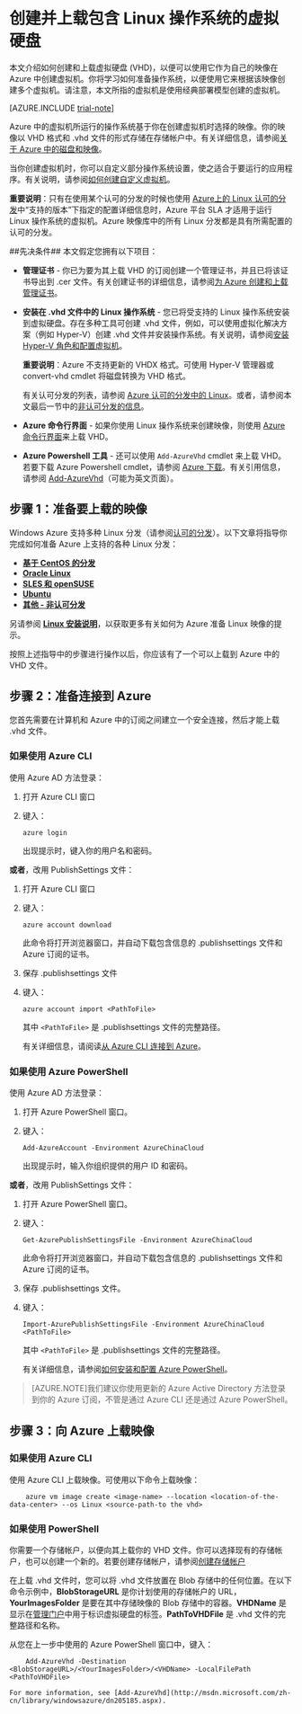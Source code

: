 <properties
	pageTitle="在 Azure 中创建和上载 Linux VHD"
	description="了解如何创建和上载包含 Linux 操作系统的 Azure 虚拟硬盘 (VHD)。"
	services="virtual-machines"
	documentationCenter=""
	authors="dsk-2015"
	manager="timlt"
	editor="tysonn"
	tags="azure-service-management"/>

<tags
	ms.service="virtual-machines"
	ms.date="07/29/2015"
	wacn.date="09/18/2015"/>

# 创建并上载包含 Linux 操作系统的虚拟硬盘

本文介绍如何创建和上载虚拟硬盘 (VHD)，以便可以使用它作为自己的映像在 Azure 中创建虚拟机。你将学习如何准备操作系统，以便使用它来根据该映像创建多个虚拟机。请注意，本文所指的虚拟机是使用经典部署模型创建的虚拟机。

[AZURE.INCLUDE [trial-note](../includes/free-trial-note.md)]

Azure 中的虚拟机所运行的操作系统基于你在创建虚拟机时选择的映像。你的映像以 VHD 格式和 .vhd 文件的形式存储在存储帐户中。有关详细信息，请参阅[关于 Azure 中的磁盘和映像](https://msdn.microsoft.com/zh-cn/library/azure/jj672979.aspx)。

当你创建虚拟机时，你可以自定义部分操作系统设置，使之适合于要运行的应用程序。有关说明，请参阅[如何创建自定义虚拟机](/documentation/articles/virtual-machines-create-custom)。

**重要说明**：只有在使用某个认可的分发的时候也使用 [Azure上的 Linux 认可的分发](/documentation/articles/linux-endorsed-distributions)中“支持的版本”下指定的配置详细信息时，Azure 平台 SLA 才适用于运行 Linux 操作系统的虚拟机。Azure 映像库中的所有 Linux 分发都是具有所需配置的认可的分发。


##先决条件##
本文假定您拥有以下项目：

- **管理证书** - 你已为要为其上载 VHD 的订阅创建一个管理证书，并且已将该证书导出到 .cer 文件。有关创建证书的详细信息，请参阅[为 Azure 创建和上载管理证书](https://msdn.microsoft.com/zh-cn/library/azure/gg551722.aspx)。

- **安装在 .vhd 文件中的 Linux 操作系统** - 您已将受支持的 Linux 操作系统安装到虚拟硬盘。存在多种工具可创建 .vhd 文件，例如，可以使用虚拟化解决方案（例如 Hyper-V）创建 .vhd 文件并安装操作系统。有关说明，请参阅[安装 Hyper-V 角色和配置虚拟机](https://technet.microsoft.com/zh-CN/library/hh846766.aspx)。 

	**重要说明**：Azure 不支持更新的 VHDX 格式。可使用 Hyper-V 管理器或 convert-vhd cmdlet 将磁盘转换为 VHD 格式。

	有关认可分发的列表，请参阅 [Azure 认可的分发中的 Linux](/documentation/articles/linux-endorsed-distributions)。或者，请参阅本文最后一节中的[非认可分发的信息](/documentation/articles/virtual-machines-linux-create-upload-vhd-generic)。

- **Azure 命令行界面** - 如果你使用 Linux 操作系统来创建映像，则使用 [Azure 命令行界面](/documentation/articles/virtual-machines-command-line-tools)来上载 VHD。

- **Azure Powershell 工具** - 还可以使用 `Add-AzureVhd` cmdlet 来上载 VHD。若要下载 Azure Powershell cmdlet，请参阅 [Azure 下载](/downloads/)。有关引用信息，请参阅 [Add-AzureVhd](https://msdn.microsoft.com/zh-cn/library/azure/dn495173.aspx)（可能为英文页面）。

## <a id="prepimage"> </a>步骤 1：准备要上载的映像 ##

Windows Azure 支持多种 Linux 分发（请参阅[认可的分发](/documentation/articles/linux-endorsed-distributions)）。以下文章将指导你完成如何准备 Azure 上支持的各种 Linux 分发：

- **[基于 CentOS 的分发](/documentation/articles/virtual-machines-linux-create-upload-vhd-centos)**
- **[Oracle Linux](/documentation/articles/virtual-machines-linux-create-upload-vhd-oracle)**
- **[SLES 和 openSUSE](/documentation/articles/virtual-machines-linux-create-upload-vhd-suse)**
- **[Ubuntu](/documentation/articles/virtual-machines-linux-create-upload-vhd-ubuntu)**
- **[其他 - 非认可分发](/documentation/articles/virtual-machines-linux-create-upload-vhd-generic)**

另请参阅 **[Linux 安装说明](/documentation/articles/virtual-machines-linux-create-upload-vhd-generic#linuxinstall)**，以获取更多有关如何为 Azure 准备 Linux 映像的提示。

按照上述指导中的步骤进行操作以后，你应该有了一个可以上载到 Azure 中的 VHD 文件。


## <a id="connect"> </a>步骤 2：准备连接到 Azure ##

您首先需要在计算机和 Azure 中的订阅之间建立一个安全连接，然后才能上载 .vhd 文件。


### 如果使用 Azure CLI

使用 Azure AD 方法登录：

1. 打开 Azure CLI 窗口

2. 键入：

	`azure login`

	出现提示时，键入你的用户名和密码。

**或者**，改用 PublishSettings 文件：

1. 打开 Azure CLI 窗口

2. 键入：

	`azure account download`

	此命令将打开浏览器窗口，并自动下载包含信息的 .publishsettings 文件和 Azure 订阅的证书。

3. 保存 .publishsettings 文件

4. 键入：

	`azure account import <PathToFile>`

	其中 `<PathToFile>` 是 .publishsettings 文件的完整路径。

	有关详细信息，请阅读[从 Azure CLI 连接到 Azure](/documentation/articles/xplat-cli-connect)。


### 如果使用 Azure PowerShell

使用 Azure AD 方法登录：

1. 打开 Azure PowerShell 窗口。

2. 键入：

	`Add-AzureAccount -Environment AzureChinaCloud`

	出现提示时，输入你组织提供的用户 ID 和密码。

**或者**，改用 PublishSettings 文件：

1. 打开 Azure PowerShell 窗口。

2. 键入：

	`Get-AzurePublishSettingsFile -Environment AzureChinaCloud`

	此命令将打开浏览器窗口，并自动下载包含信息的 .publishsettings 文件和 Azure 订阅的证书。

3. 保存 .publishsettings 文件。

4. 键入：

	`Import-AzurePublishSettingsFile -Environment AzureChinaCloud <PathToFile>`

	其中 `<PathToFile>` 是 .publishsettings 文件的完整路径。

	有关详细信息，请参阅[如何安装和配置 Azure PowerShell](/documentation/articles/powershell-install-configure)。

> [AZURE.NOTE]我们建议你使用更新的 Azure Active Directory 方法登录到你的 Azure 订阅，不管是通过 Azure CLI 还是通过 Azure PowerShell。

## <a id="upload"> </a>步骤 3：向 Azure 上载映像 ##

### 如果使用 Azure CLI

使用 Azure CLI 上载映像。可使用以下命令上载映像：

		azure vm image create <image-name> --location <location-of-the-data-center> --os Linux <source-path-to the vhd>

### 如果使用 PowerShell

你需要一个存储帐户，以便向其上载你的 VHD 文件。你可以选择现有的存储帐户，也可以创建一个新的。若要创建存储帐户，请参阅[创建存储帐户](/documentation/articles/storage-create-storage-account)

在上载 .vhd 文件时，您可以将 .vhd 文件放置在 Blob 存储中的任何位置。在以下命令示例中，**BlobStorageURL** 是你计划使用的存储帐户的 URL，**YourImagesFolder** 是要在其中存储映像的 Blob 存储中的容器。**VHDName** 是显示在[管理门户](http://manage.windowsazure.cn)中用于标识虚拟硬盘的标签。**PathToVHDFile** 是 .vhd 文件的完整路径和名称。

从您在上一步中使用的 Azure PowerShell 窗口中，键入：

		Add-AzureVhd -Destination <BlobStorageURL>/<YourImagesFolder>/<VHDName> -LocalFilePath <PathToVHDFile>

	For more information, see [Add-AzureVhd](http://msdn.microsoft.com/zh-cn/library/windowsazure/dn205185.aspx).




[Step 1: Prepare the image to be uploaded]: #prepimage
[Step 2: Prepare the connection to Azure]: #connect
[Step 3: Upload the image to Azure]: #upload

<!---HONumber=70-->